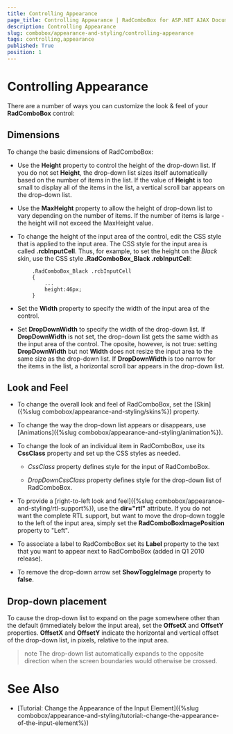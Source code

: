 ```yaml
---
title: Controlling Appearance
page_title: Controlling Appearance | RadComboBox for ASP.NET AJAX Documentation
description: Controlling Appearance
slug: combobox/appearance-and-styling/controlling-appearance
tags: controlling,appearance
published: True
position: 1
---
```


# Controlling Appearance



There are a number of ways you can customize the look & feel of your **RadComboBox** control:

## Dimensions

To change the basic dimensions of RadComboBox:

* Use the **Height** property to control the height of the drop-down list. If you do not set **Height**, the drop-down list sizes itself automatically based on the number of items in the list. If the value of **Height** is too small to display all of the items in the list, a vertical scroll bar appears on the drop-down list.

* Use the **MaxHeight** property to allow the height of drop-down list to vary depending on the number of items. If the number of items is large - the height will not exceed the MaxHeight value.

* To change the height of the input area of the control, edit the CSS style that is applied to the input area. The CSS style for the input area is called **.rcbInputCell**. Thus, for example, to set the height on the *Black* skin, use the CSS style **.RadComboBox_Black .rcbInputCell**:

````ASPNET
	    .RadComboBox_Black .rcbInputCell
	    { 
	        ... 
	        height:46px;
	    }
````



* Set the **Width** property to specify the width of the input area of the control.

* Set **DropDownWidth** to specify the width of the drop-down list. If **DropDownWidth** is not set, the drop-down list gets the same width as the input area of the control. The oposite, however, is not true: setting **DropDownWidth** but not **Width** does not resize the input area to the same size as the drop-down list. If **DropDownWidth** is too narrow for the items in the list, a horizontal scroll bar appears in the drop-down list.

## Look and Feel

* To change the overall look and feel of RadComboBox, set the [Skin]({%slug combobox/appearance-and-styling/skins%}) property.

* To change the way the drop-down list appears or disappears, use [Animations]({%slug combobox/appearance-and-styling/animation%}).

* To change the look of an individual item in RadComboBox, use its **CssClass** property and set up the CSS styles as needed.

	* *CssClass* property defines style for the input of RadComboBox.

	* *DropDownCssClass* property defines style for the drop-down list of RadComboBox.

* To provide a [right-to-left look and feel]({%slug combobox/appearance-and-styling/rtl-support%}), use the **dir="rtl"** attribute. If you do not want the complete RTL support, but want to move the drop-down toggle to the left of the input area, simply set the **RadComboBoxImagePosition** property to "Left".

* To associate a label to RadComboBox set its **Label** property to the text that you want to appear next to RadComboBox (added in Q1 2010 release).

* To remove the drop-down arrow set **ShowToggleImage** property to **false**.

## Drop-down placement

To cause the drop-down list to expand on the page somewhere other than the default (immediately below the input area), set the **OffsetX** and **OffsetY** properties. **OffsetX** and **OffsetY** indicate the horizontal and vertical offset of the drop-down list, in pixels, relative to the input area.

>note The drop-down list automatically expands to the opposite direction when the screen boundaries would otherwise be crossed.
>


# See Also

 * [Tutorial: Change the Appearance of the Input Element]({%slug combobox/appearance-and-styling/tutorial:-change-the-appearance-of-the-input-element%})
